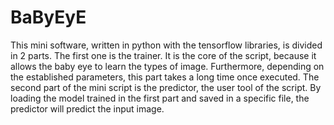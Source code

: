 # BaByEyE

This mini software, written in python with the tensorflow libraries, is divided in 2 parts.
The first one is the trainer. It is the core of the script, because it allows the baby eye to learn the types of image.
Furthermore, depending on the established parameters, this part takes a long time once executed.
The second part of the mini script is the predictor, the user tool of the script.
By loading the model trained in the first part and saved in a specific file, the predictor will predict the input image.
